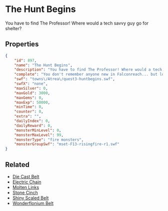 # The Hunt Begins

You have to find The Professor! Where would a tech savvy guy go for shelter?

## Properties

```json
{
    "id": 897,
    "name": "The Hunt Begins",
    "description": "You have to find The Professor! Where would a tech savvy guy go for shelter?",
    "complete": "You don't remember anyone new in Falconreach... but lost people tend to be in the last place you look!",
    "swf": "towns\/Atrea\/quest3-huntbegins.swf",
    "swfX": "none",
    "maxSilver": 0,
    "maxGold": 3000,
    "maxGems": 0,
    "maxExp": 50000,
    "minTime": 0,
    "counter": 0,
    "extra": "",
    "dailyIndex": 0,
    "dailyReward": 0,
    "monsterMinLevel": 0,
    "monsterMaxLevel": 99,
    "monsterType": "fire monsters",
    "monsterGroupSwf": "mset-F13-risingfire-r1.swf"
}
```

## Related

- [Die Cast Belt](../items/6832-die-cast-belt.md)
- [Electric Chain](../items/6833-electric-chain.md)
- [Molten Links](../items/6834-molten-links.md)
- [Stone Cinch](../items/6835-stone-cinch.md)
- [Shiny Scaled Belt](../items/6836-shiny-scaled-belt.md)
- [Wonderflonium Belt](../items/6837-wonderflonium-belt.md)

